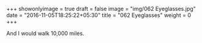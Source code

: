 +++
showonlyimage = true
draft = false
image = "img/062 Eyeglasses.jpg"
date = "2016-11-05T18:25:22+05:30"
title = "062 Eyeglasses"
weight = 0
+++

And I would walk 10,000 miles.

